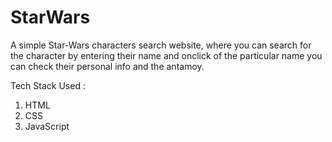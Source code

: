 # StarWars
A simple Star-Wars characters search website, where you can search for the character by entering their name and onclick of the particular name you can check their  personal info and the antamoy.

Tech Stack Used :
1. HTML
2. CSS
3. JavaScript
